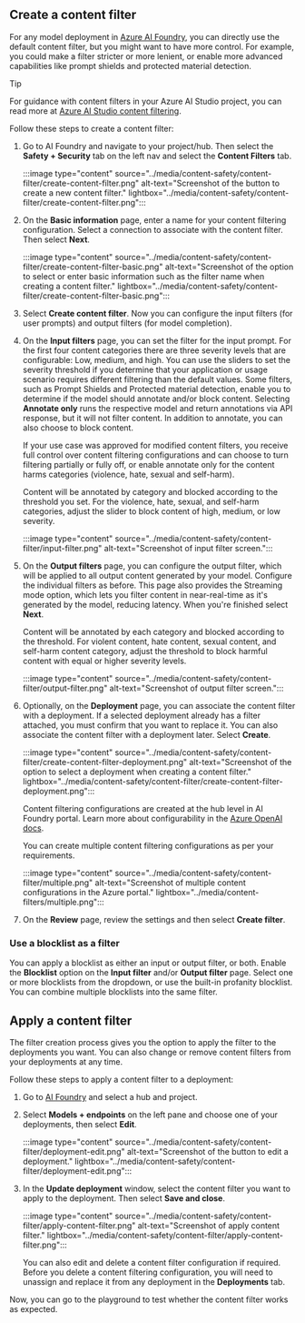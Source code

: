 


## Create a content filter

For any model deployment in [Azure AI Foundry](https://ai.azure.com), you can directly use the default content filter, but you might want to have more control. For example, you could make a filter stricter or more lenient, or enable more advanced capabilities like prompt shields and protected material detection.

> [!TIP]
> For guidance with content filters in your Azure AI Studio project, you can read more at [Azure AI Studio content filtering](/azure/ai-studio/concepts/content-filtering).

Follow these steps to create a content filter:

1. Go to AI Foundry and navigate to your project/hub. Then select the **Safety + Security** tab on the left nav and select the **Content Filters** tab.

    :::image type="content" source="../media/content-safety/content-filter/create-content-filter.png" alt-text="Screenshot of the button to create a new content filter." lightbox="../media/content-safety/content-filter/create-content-filter.png":::
1. On the **Basic information** page, enter a name for your content filtering configuration. Select a connection to associate with the content filter. Then select **Next**.

    :::image type="content" source="../media/content-safety/content-filter/create-content-filter-basic.png" alt-text="Screenshot of the option to select or enter basic information such as the filter name when creating a content filter." lightbox="../media/content-safety/content-filter/create-content-filter-basic.png":::
1. Select **Create content filter**. Now you can configure the input filters (for user prompts) and output filters (for model completion). 
1. On the **Input filters** page, you can set the filter for the input prompt. For the first four content categories there are three severity levels that are configurable: Low, medium, and high. You can use the sliders to set the severity threshold if you determine that your application or usage scenario requires different filtering than the default values. 
    Some filters, such as Prompt Shields and Protected material detection, enable you to determine if the model should annotate and/or block content. Selecting **Annotate only** runs the respective model and return annotations via API response, but it will not filter content. In addition to annotate, you can also choose to block content.

    If your use case was approved for modified content filters, you receive full control over content filtering configurations and can choose to turn filtering partially or fully off, or enable annotate only for the content harms categories (violence, hate, sexual and self-harm).

    Content will be annotated by category and blocked according to the threshold you set. For the violence, hate, sexual, and self-harm categories, adjust the slider to block content of high, medium, or low severity.

    :::image type="content" source="../media/content-safety/content-filter/input-filter.png" alt-text="Screenshot of input filter screen.":::
1. On the **Output filters** page, you can configure the output filter, which will be applied to all output content generated by your model. Configure the individual filters as before. This page also provides the Streaming mode option, which lets you filter content in near-real-time as it's generated by the model, reducing latency. When you're finished select **Next**. 
    
    Content will be annotated by each category and blocked according to the threshold. For violent content, hate content, sexual content, and self-harm content category, adjust the threshold to block harmful content with equal or higher severity levels.

    :::image type="content" source="../media/content-safety/content-filter/output-filter.png" alt-text="Screenshot of output filter screen.":::
1. Optionally, on the **Deployment** page, you can associate the content filter with a deployment. If a selected deployment already has a filter attached, you must confirm that you want to replace it. You can also associate the content filter with a deployment later. Select **Create**.

    :::image type="content" source="../media/content-safety/content-filter/create-content-filter-deployment.png" alt-text="Screenshot of the option to select a deployment when creating a content filter." lightbox="../media/content-safety/content-filter/create-content-filter-deployment.png":::

    Content filtering configurations are created at the hub level in AI Foundry portal. Learn more about configurability in the [Azure OpenAI docs](/azure/ai-services/openai/how-to/content-filters).

    You can create multiple content filtering configurations as per your requirements.

    :::image type="content" source="../media/content-safety/content-filter/multiple.png" alt-text="Screenshot of multiple content configurations in the Azure portal." lightbox="../media/content-filters/multiple.png":::
1. On the **Review** page, review the settings and then select **Create filter**.

### Use a blocklist as a filter

You can apply a blocklist as either an input or output filter, or both. Enable the **Blocklist** option on the **Input filter** and/or **Output filter** page. Select one or more blocklists from the dropdown, or use the built-in profanity blocklist. You can combine multiple blocklists into the same filter.

## Apply a content filter

The filter creation process gives you the option to apply the filter to the deployments you want. You can also change or remove content filters from your deployments at any time.

Follow these steps to apply a content filter to a deployment:

1. Go to [AI Foundry](https://ai.azure.com) and select a hub and project.
1. Select **Models + endpoints** on the left pane and choose one of your deployments, then select **Edit**.

    :::image type="content" source="../media/content-safety/content-filter/deployment-edit.png" alt-text="Screenshot of the button to edit a deployment." lightbox="../media/content-safety/content-filter/deployment-edit.png":::

1. In the **Update deployment** window, select the content filter you want to apply to the deployment. Then select **Save and close**.

    :::image type="content" source="../media/content-safety/content-filter/apply-content-filter.png" alt-text="Screenshot of apply content filter." lightbox="../media/content-safety/content-filter/apply-content-filter.png":::

    You can also edit and delete a content filter configuration if required. Before you delete a content filtering configuration, you will need to unassign and replace it from any deployment in the **Deployments** tab.

Now, you can go to the playground to test whether the content filter works as expected.

